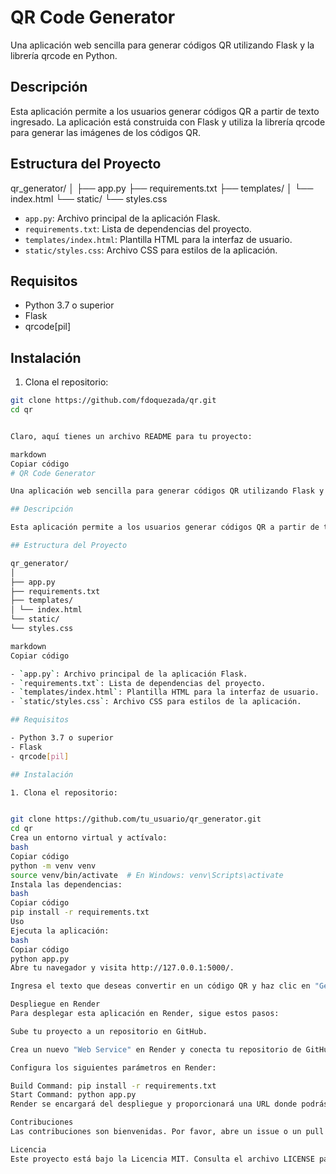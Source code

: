 # QR Code Generator

Una aplicación web sencilla para generar códigos QR utilizando Flask y la librería qrcode en Python.

## Descripción

Esta aplicación permite a los usuarios generar códigos QR a partir de texto ingresado. La aplicación está construida con Flask y utiliza la librería qrcode para generar las imágenes de los códigos QR.

## Estructura del Proyecto

qr_generator/
│
├── app.py
├── requirements.txt
├── templates/
│ └── index.html
└── static/
└── styles.css


- `app.py`: Archivo principal de la aplicación Flask.
- `requirements.txt`: Lista de dependencias del proyecto.
- `templates/index.html`: Plantilla HTML para la interfaz de usuario.
- `static/styles.css`: Archivo CSS para estilos de la aplicación.

## Requisitos

- Python 3.7 o superior
- Flask
- qrcode[pil]

## Instalación

1. Clona el repositorio:

```bash
git clone https://github.com/fdoquezada/qr.git
cd qr


Claro, aquí tienes un archivo README para tu proyecto:

markdown
Copiar código
# QR Code Generator

Una aplicación web sencilla para generar códigos QR utilizando Flask y la librería qrcode en Python.

## Descripción

Esta aplicación permite a los usuarios generar códigos QR a partir de texto ingresado. La aplicación está construida con Flask y utiliza la librería qrcode para generar las imágenes de los códigos QR.

## Estructura del Proyecto

qr_generator/
│
├── app.py
├── requirements.txt
├── templates/
│ └── index.html
└── static/
└── styles.css

markdown
Copiar código

- `app.py`: Archivo principal de la aplicación Flask.
- `requirements.txt`: Lista de dependencias del proyecto.
- `templates/index.html`: Plantilla HTML para la interfaz de usuario.
- `static/styles.css`: Archivo CSS para estilos de la aplicación.

## Requisitos

- Python 3.7 o superior
- Flask
- qrcode[pil]

## Instalación

1. Clona el repositorio:


git clone https://github.com/tu_usuario/qr_generator.git
cd qr
Crea un entorno virtual y actívalo:
bash
Copiar código
python -m venv venv
source venv/bin/activate  # En Windows: venv\Scripts\activate
Instala las dependencias:
bash
Copiar código
pip install -r requirements.txt
Uso
Ejecuta la aplicación:
bash
Copiar código
python app.py
Abre tu navegador y visita http://127.0.0.1:5000/.

Ingresa el texto que deseas convertir en un código QR y haz clic en "Generate QR Code". El código QR se generará y se descargará automáticamente.

Despliegue en Render
Para desplegar esta aplicación en Render, sigue estos pasos:

Sube tu proyecto a un repositorio en GitHub.

Crea un nuevo "Web Service" en Render y conecta tu repositorio de GitHub.

Configura los siguientes parámetros en Render:

Build Command: pip install -r requirements.txt
Start Command: python app.py
Render se encargará del despliegue y proporcionará una URL donde podrás acceder a tu aplicación.

Contribuciones
Las contribuciones son bienvenidas. Por favor, abre un issue o un pull request para discutir cualquier cambio que desees realizar.

Licencia
Este proyecto está bajo la Licencia MIT. Consulta el archivo LICENSE para más detalles.